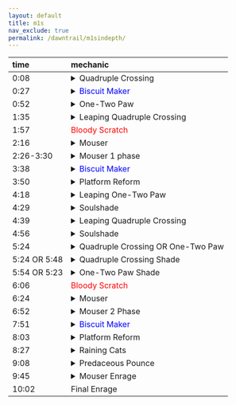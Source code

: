 ```yaml
---
layout: default
title: m1s
nav_exclude: true
permalink: /dawntrail/m1sindepth/
---
```

| time         | mechanic          |
|:-------------|:------------------|
| 0:08 | <details markdown=block><summary>Quadruple Crossing</summary> Black Cat will target the closest 4 players with a cone aoe twice. the baited cones apply a slashing vuln debuff which will result in death if hit by 2, so the party will have to divide into 2 sets of 4 players to bait. after both sets of cones, she will follow by again sending 2 sets of 4 cone aoes, first where the first set were baited, then where the second set were. simply stand away from where the first set were baited, then move if necessary to avoid the 2nd set. </details>|
| 0:27 | <details markdown=block><summary><font color="blue">Biscuit Maker</font></summary> 2 hit tankbuster with vuln. </details>
| 0:52 | <details markdown=block><summary>One-Two Paw</summary> Black Cat which will cleave one half of the arena, then the other, telegraphed by the glowing claws at her sides. she will then spawn 2 clones, who will repeat the same set of cleaves as the boss. this will leave a small pizza slice of the arena safe. start there, then dodge through the boss to the pizza slice on the opposite side. as you dodge to the second safe spot, Black Cat will start casting either quadruple swipe or double swipe, signifying a support/dps pair stack, or a light party stack on healers, respectively.</details> |
| 1:35 | <details markdown=block><summary>Leaping Quadruple Crossing</summary> Black Cat will tether left or right, and shortly after will jump to the position tethered and repeat the first mechanic’s baited cleaves. this time, on the second non-targeted cleave, she will repeat either dps/support pairs or light party stacks, whichever was cast during the clones.</details> |
| 1:57 | <font color="red">Bloody Scratch</font> |
| 2:16 | <details markdown=block><summary>Mouser</summary> Black Cat will start indicating aoes on various tiles around the arena. each tile will be hit once, and all but 4 will be hit twice. when a tile is hit once, it cracks, then when hit again, will break and fall, leaving a hole. dodge onto a tile after it gets hit, and make sure you end up on a tile that wont be hit a second time. the final safe tiles will form a zigzag pattern through the middle. 4 tiles will reform whole, leaving either 2 rows or 2 columns safe.</details> |
| 2:26-3:30 | <details markdown=block><summary>Mouser 1 phase</summary>copycat will spawn an add either north or west, whichever is the end of the safe squares. this add will perform one of 2 attacks, repeated 4 times, on each of either all supports or all dps. each attack will happen twice. one player will be marked with a paw mark over their head to indicate who is being targeted. regardless of which attack the clone is charging, when it hits the targeted player, it will also hit all tiles in a vertical and horizontal line of the player, doing small damage and unsurvivable knockback to anyone hit (you can anti-knockback this if desired). if the add raises her glowing left arm, she will slam down and damage the tile the targeted player is standing on. if the tile was already cracked, it will fall through and the player will die. if the add crouches down and her right arm glows, the targeted player will be knocked into the air and forward one tile’s worth of distance. when that player lands, the tile they land on will be damaged, and will fall through if already cracked.</details> |
| 3:38 | <details markdown=block><summary><font color="blue">Biscuit Maker</font></summary> 2 hit tankbuster with vuln. </details> |
| 3:50 | <details markdown=block><summary>Platform Reform</summary>Black Cat will start reforming the outside edge tiles and charging a knockback. this knockback cannot be prevented, but can be cancelled with a movement skill. 4 tiles will be forming faster, a pair each on opposite corners. get knocked into one of those corners, then spread out to resolve the spread aoes on each player after.</details> |
| 4:18 | <details markdown=block><summary>Leaping One-Two Paw</summary>the boss will tether left or right and start casting one-two paw. she will then jump to where she tethered and perform the telegraphed cleaves.</details> |
| 4:29 | <details markdown=block><summary>Soulshade</summary>take note of which direction Black Cat just jumped and the order of the cleaves. a clone add will spawn just north or south of center, facing inward. this clone will store the same left/right jump and cleave combo the boss just performed.</details> |
| 4:39 | <details markdown=block><summary>Leaping Quadruple Crossing</summary> Black Cat will face inward and once again tether left or right to cast Leaping Quadruple Crossing. this is the same 2 sets of 4 baited cones, followed by non-baited cones.</details> |
| 4:56 | <details markdown=block><summary>Soulshade</summary>take note of which direction she jumped, as she will now spawn another clone that will store the jump/cleave combo she just performed.</details> |
| 5:24 | <details markdown=block><summary>Quadruple Crossing OR One-Two Paw </summary>the boss will tether to one of the 2 clones, indicating that one will cast it's stored mechanics first. after the first one is finished resolving in it's entirety, the second clone will then resolve it's stored mechanics.</details>
| 5:24 OR 5:48 | <details markdown=block><summary>Quadruple Crossing Shade</summary>4 people will get red triangle markers, indicating they will be targeted with point blank spread aoes. this ensures that they cannot be the first set of people to bait cones. the add will jump in the stored direction from earlier, and the 4 people not marked will bait cones(note that these cones originate and are baited from the ADD, not the boss), then the 4 who were originally marked swap in to bait theirs. the 4 not marked originally will get red triangle markers, and their spreads will resolve at the same time as the second non-baited aoe. make sure if you have the red marker to stay away from any other players at the time it resolves.</details> |
| 5:54 OR 5:23 | <details markdown=block><summary>One-Two Paw Shade</summary>Black Cat will start casting a light party stack line aoe on each healer. the add will jump in the stored direction and cleave perform the left/right cleave combo from earlier. the stacks will resolve at the same time as the first cleave, so start on the safe side, then move across to dodge the second cleave after the stacks go off.</details> |
| 6:06 | <font color="red">Bloody Scratch</font> |
| 6:24 | <details markdown=block><summary>Mouser</summary>Black Cat will recenter, and start casting mouser again. this is identical to the first, but the safe spots will be rotated. if it was 2 rows safe first, it will be 2 columns safe now, and vice versa.</details> |
| 6:52 | <details markdown=block><summary>Mouser 2 Phase</summary>the same add as before will spawn, and will perform the same 4 attacks, this time on the opposite role as before. if it was dps the first time,it will be supports now, and vice versa. this time, however, each time a player is hit by the add, the boss will also cast one of 2 attacks (each one twice, but not necessarily tied to the attacks as the add). overshadow is a full party stack, and splintering nails will hit one player of each role with a cone aoe. you can safely be hit by a cone even if it is not baited on you, but you cannot take 2 cones, and the damage is not shared by the people taking it.</details> |
| 7:51 | <details markdown=block><summary><font color="blue">Biscuit Maker</font></summary> 2 hit tankbuster with vuln. </details> |
| 8:03 | <details markdown=block><summary>Platform Reform</summary>the boss will start reforming the outside edge tiles and charging a knockback. this knockback cannot be prevented, but can be cancelled with a movement skill. 4 tiles will be forming faster, a pair each on opposite corners. get knocked into one of those corners, then spread out to resolve the spread aoes on each player after.</details> |
| 8:27 | <details markdown=block><summary>Raining Cats</summary> 2 tethers will spawn from the boss, which can be intercepted and traded. the tethered players will be hit with a cone aoe and will recieve a slashing resistance down debuff, this will ensure that if they are hit by a second tether aoe, they will die. the closest and furthest player will also each be targeted with a stack aoe. the tether and stack aoes will happen at the same time and will happen 4 times each.</details> |
| 9:08 | <details markdown=block><summary>Predaceous Pounce</summary>Black Cat will recenter and start indicating large circle aoes with line aoes connecting them. after she finishes casting, these will resolve in sequence, and midway through, the boss will recenter and start casting one-two paw. avoid both the large circles, and the left/right half-room cleaves.</details> |
| 9:45 | <details markdown=block><summary>Mouser Enrage</summary>this time, she will hit all tiles twice, breaking them all and serving as her enrage.</details> |
| 10:02 | Final Enrage |
